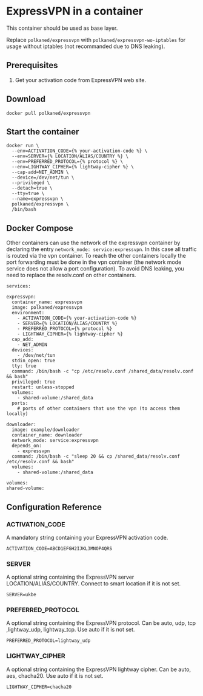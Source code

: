 # ExpressVPN in a container

This container should be used as base layer.

Replace `polkaned/expressvpn` with `polkaned/expressvpn-wo-iptables` for usage without iptables (not recommanded due to DNS leaking).

## Prerequisites

1. Get your activation code from ExpressVPN web site.

## Download

`docker pull polkaned/expressvpn`

## Start the container

    docker run \
      --env=ACTIVATION_CODE={% your-activation-code %} \
      --env=SERVER={% LOCATION/ALIAS/COUNTRY %} \
      --env=PREFERRED_PROTOCOL={% protocol %} \
      --env=LIGHTWAY_CIPHER={% lightway-cipher %} \
      --cap-add=NET_ADMIN \
      --device=/dev/net/tun \
      --privileged \
      --detach=true \
      --tty=true \
      --name=expressvpn \
      polkaned/expressvpn \
      /bin/bash


## Docker Compose
Other containers can use the network of the expressvpn container by declaring the entry `network_mode: service:expressvpn`.
In this case all traffic is routed via the vpn container. To reach the other containers locally the port forwarding must be done in the vpn container (the network mode service does not allow a port configuration).
To avoid DNS leaking, you need to replace the resolv.conf on other containers.

  ```
services:

  expressvpn:
    container_name: expressvpn
    image: polkaned/expressvpn
    environment:
      - ACTIVATION_CODE={% your-activation-code %}
      - SERVER={% LOCATION/ALIAS/COUNTRY %}
      - PREFERRED_PROTOCOL={% protocol %}
      - LIGHTWAY_CIPHER={% lightway-cipher %}
    cap_add:
      - NET_ADMIN
    devices: 
      - /dev/net/tun
    stdin_open: true
    tty: true
    command: /bin/bash -c "cp /etc/resolv.conf /shared_data/resolv.conf && bash"
    privileged: true
    restart: unless-stopped
    volumes:
      - shared-volume:/shared_data
    ports:
      # ports of other containers that use the vpn (to access them locally)
  
  downloader:
    image: example/downloader
    container_name: downloader
    network_mode: service:expressvpn
    depends_on:
      - expressvpn
    command: /bin/bash -c "sleep 20 && cp /shared_data/resolv.conf /etc/resolv.conf && bash"
    volumes:
      - shared-volume:/shared_data

volumes:
  shared-volume:
  ```

## Configuration Reference

### ACTIVATION_CODE
A mandatory string containing your ExpressVPN activation code.

`ACTIVATION_CODE=ABCD1EFGH2IJKL3MNOP4QRS`

### SERVER
A optional string containing the ExpressVPN server LOCATION/ALIAS/COUNTRY. Connect to smart location if it is not set.

`SERVER=ukbe`

### PREFERRED_PROTOCOL
A optional string containing the ExpressVPN protocol. Can be auto, udp, tcp ,lightway_udp, lightway_tcp. Use auto if it is not set.

`PREFERRED_PROTOCOL=lightway_udp`

### LIGHTWAY_CIPHER
A optional string containing the ExpressVPN lightway cipher. Can be auto, aes, chacha20. Use auto if it is not set.

`LIGHTWAY_CIPHER=chacha20`
